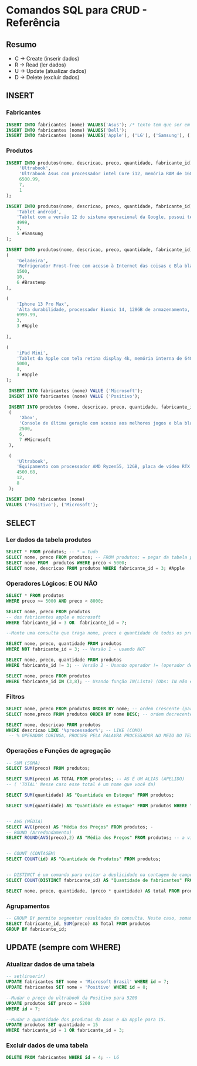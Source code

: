# Comandos SQL para CRUD - Referência

## Resumo
- C -> Create (inserir dados)
- R -> Read (ler dados)
- U -> Update (atualizar dados)
- D -> Delete (excluir dados)

 
## INSERT

### Fabricantes
```sql
INSERT INTO fabricantes (nome) VALUES('Asus'); /* texto tem que ser em aspas simples*/
INSERT INTO fabricantes (nome) VALUES('Dell');
INSERT INTO fabricantes (nome) VALUES('Apple'), ('LG'), ('Samsung'), ('Brastemp');
```

### Produtos
```sql
INSERT INTO produtos(nome, descricao, preco, quantidade, fabricante_id) VALUES (
     'Ultrabook',
     'Ultrabook Asus com processador intel Core i12, memória RAM de 16GB e Windows 11',
     6500.99,
     7,
     1
);

INSERT INTO produtos(nome, descricao, preco, quantidade, fabricante_id) VALUES (
    'Tablet android',
    'Tablet com a versão 12 do sistema operacional da Google, possui tela de 10 polegadas e armazenamento de 64GB.',
    4999,
    3,
    5 #Samsung
);

INSERT INTO produtos(nome, descricao, preco, quantidade, fabricante_id) VALUES 
(
    'Geladeira',
    'Refrigerador Frost-free com acesso à Internet das coisas e Bla bla bla',
    1500,
    10,
    6 #Brastemp 
),

(
    'Iphone 13 Pro Max',
    'Alta durabilidade, processador Bionic 14, 128GB de armazenamento, 6GB de RAM e caro pra caramba',
    6999.99,
    3,
    3 #Apple
    
),

(
    'iPad Mini',
    'Tablet da Apple com tela retina display 4k, memória interna de 64GB, acesso ao iCloud.',
    5000,
    8,
    3 #apple
);
```

<!--1)Insira mais 2 fabricantes: Positivo e Microsoft

2) Insira mais 2 produtos:

    - Xbox; console de última geração com acesso aos melhores jogos e bla bla; 2500; 6; Microsoft

    - Ultrabook; Equipamento com processador AMD Ryzen55; 12GB; placa de vídeo RTX; 4500.68; 12; Positivo -->

```sql 
 INSERT INTO fabricantes (nome) VALUE ('Microsoft');
 INSERT INTO fabricantes (nome) VALUE ('Positivo');
 ```
```sql
 INSERT INTO produtos (nome, descricao, preco, quantidade, fabricante_id) VALUES 
 (
     'Xbox',
     'Console de última geração com acesso aos melhores jogos e bla bla.',
     2500,
     6,
     7 #Microsoft
 ),

 (
    'Ultrabook',
    'Equipamento com processador AMD Ryzen55, 12GB, placa de vídeo RTX.',
    4500.68,
    12,
    8
 );
 ```

 ```sql
INSERT INTO fabricantes (nome)
VALUES ('Positivo'), ('Microsoft');
 ```

 ## SELECT

 ### Ler dados da tabela produtos
 ```sql
 SELECT * FROM produtos; -- * = tudo
 SELECT nome, preco FROM produtos; -- FROM produtos; = pegar da tabela produtos
 SELECT nome FROM  produtos WHERE preco < 5000;
 SELECT nome, descricao FROM produtos WHERE fabricante_id = 3; #Apple
 ```


 ### Operadores Lógicos: E OU NÃO 
```sql
SELECT * FROM produtos 
WHERE preco >= 5000 AND preco < 8000;

SELECT nome, preco FROM produtos
-- dos fabricantes apple e microsoft
WHERE fabricante_id = 3 OR  fabricante_id = 7;

--Monte uma consulta que traga nome, preco e quantidade de todos os produtos exceto os do fabricante apple
```
```sql
SELECT nome, preco, quantidade FROM produtos
WHERE NOT fabricante_id = 3; -- Versão 1 - usando NOT

SELECT nome, preco, quantidade FROM produtos
WHERE fabricante_id != 3; -- Versão 2 - Usando operador != (operador de diferença)

SELECT nome, preco FROM produtos
WHERE fabricante_id IN (3,8); -- Usando função IN(Lista) (Obs: IN não é um operador lógico).
```


### Filtros
```sql
SELECT nome, preco FROM produtos ORDER BY nome; -- ordem crescente (para letras em ordem alfabética)
SELECT nome,preco FROM produtos ORDER BY nome DESC; -- ordem decrecente 

SELECT nome, descricao FROM produtos 
WHERE descricao LIKE '%processador%'; -- LIKE (COMO)
 -- % OPERADOR CORINGA, PROCURE PELA PALAVRA PROCESSADOR NO MEIO DO TEXTO (SIGNIFICA QUALQUER TEXTO, NESSE CASO QUALQUER COISA ANTES OU DEPOIS DA PALAVRA NAO IMPORTA OQ É, APENAS A PALAVRA Q ESTA ENTRE OS %...%)
```

### Operações e Funções de agregação
```sql
-- SUM (SOMA)
SELECT SUM(preco) FROM produtos; 

SELECT SUM(preco) AS TOTAL FROM produtos; -- AS É UM ALIAS (APELIDO) 
-- ( 'TOTAL' Nesse caso esse total é um nome que você da)

SELECT SUM(quantidade) AS "Quantidade em Estoque" FROM produtos;

SELECT SUM(quantidade) AS "Quantidade em estoque" FROM produtos WHERE fabricante_id = 3; -- Apple


-- AVG (MÉDIA)
SELECT AVG(preco) AS "Média dos Preços" FROM produtos; -
-- ROUND (Arredondamento) 
SELECT ROUND(AVG(preco),2) AS "Média dos Preços" FROM produtos; -- a virgula igual no exemplo ...,2 serve para vc definir o número de casa decimais que vai aparecer


-- COUNT (CONTAGEM)
SELECT COUNT(id) AS "Quantidade de Produtos" FROM produtos;


-- DISTINCT é um comando para evitar a duplicidade na contagem de campos que não são chave-primária
SELECT COUNT(DISTINCT fabricante_id) AS "Quantidade de fabricantes" FROM produtos; -- DISTINCT VAI VER Q O FABRICANTE SE REPETE E VAI CONTAR SOMENTE UMA VEZ

SELECT nome, preco, quantidade, (preco * quantidade) AS total FROM produtos;
```

### Agrupamentos
```sql
-- GROUP BY permite segmentar resultados da consulta. Neste caso, somamos todos os preços e segmentos/agrupando por cada fabricante.
SELECT fabricante_id, SUM(preco) AS Total FROM produtos
GROUP BY fabricante_id;
```


## UPDATE (sempre com WHERE)

### Atualizar dados de uma tabela
```sql
-- set(inserir)
UPDATE fabricantes SET nome = 'Microsoft Brasil' WHERE id = 7;
UPDATE fabricantes SET nome = 'Positivo' WHERE id = 8;

--Mudar o preço do ultrabook da Positivo para 5200
UPDATE produtos SET preco = 5200
WHERE id = 7;

--Mudar a quantidade dos produtos da Asus e da Apple para 15.
UPDATE produtos SET quantidade = 15
WHERE fabricante_id = 1 OR fabricante_id = 3;
```

### Excluir dados de uma tabela
```sql
DELETE FROM fabricantes WHERE id = 4; -- LG


```
